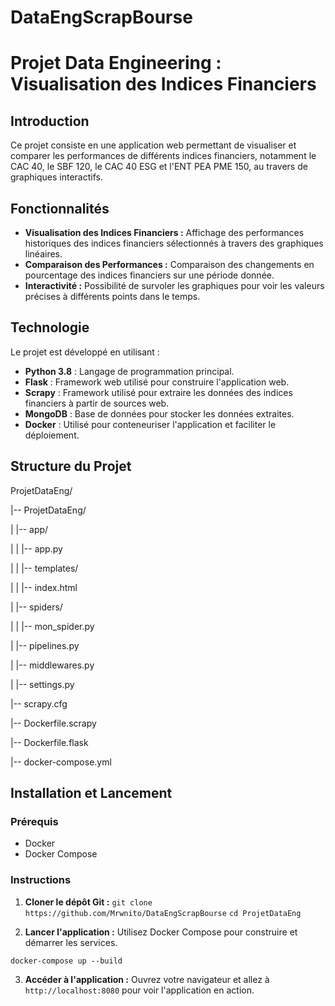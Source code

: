 # DataEngScrapBourse

# Projet Data Engineering : Visualisation des Indices Financiers

## Introduction

Ce projet consiste en une application web permettant de visualiser et comparer les performances de différents indices financiers, notamment le CAC 40, le SBF 120, le CAC 40 ESG et l'ENT PEA PME 150, au travers de graphiques interactifs.

## Fonctionnalités

- **Visualisation des Indices Financiers :** Affichage des performances historiques des indices financiers sélectionnés à travers des graphiques linéaires.
- **Comparaison des Performances :** Comparaison des changements en pourcentage des indices financiers sur une période donnée.
- **Interactivité :** Possibilité de survoler les graphiques pour voir les valeurs précises à différents points dans le temps.

## Technologie

Le projet est développé en utilisant :

- **Python 3.8** : Langage de programmation principal.
- **Flask** : Framework web utilisé pour construire l'application web.
- **Scrapy** : Framework utilisé pour extraire les données des indices financiers à partir de sources web.
- **MongoDB** : Base de données pour stocker les données extraites.
- **Docker** : Utilisé pour conteneuriser l'application et faciliter le déploiement.

## Structure du Projet
ProjetDataEng/

|-- ProjetDataEng/

|   |-- app/

|   |   |-- app.py

|   |   |-- templates/

|   |       |-- index.html

|   |-- spiders/

|   |   |-- mon_spider.py

|   |-- pipelines.py

|   |-- middlewares.py

|   |-- settings.py

|-- scrapy.cfg

|-- Dockerfile.scrapy

|-- Dockerfile.flask

|-- docker-compose.yml
    


## Installation et Lancement

### Prérequis

- Docker
- Docker Compose

### Instructions

1. **Cloner le dépôt Git :**
`git clone https://github.com/Mrwnito/DataEngScrapBourse`
`cd ProjetDataEng`

2. **Lancer l'application :**
Utilisez Docker Compose pour construire et démarrer les services.

`docker-compose up --build`

3. **Accéder à l'application :**
Ouvrez votre navigateur et allez à `http://localhost:8080` pour voir l'application en action.



